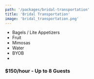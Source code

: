 ```yaml
---
path: '/packages/bridal-transportation'
title: 'Bridal Transportation'
image: 'bridal_transportation.png'
---
```


* Bagels / Lite Appetizers
* Fruit
* Mimosas
* Water
* BYOB
* 
### $150/hour - Up to 8 Guests